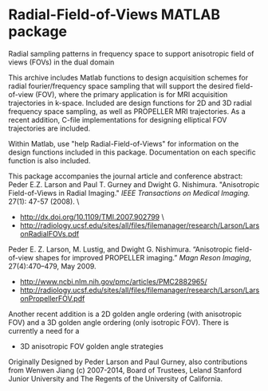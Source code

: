 # Radial-Field-of-Views MATLAB package
Radial sampling patterns in frequency space to support anisotropic field of views (FOVs) in the dual domain


This archive includes Matlab functions to design acquisition schemes
for radial fourier/frequency space sampling that will support the desired field-of-view (FOV), where the primary application is for MRI acquisition trajectories in k-space.
Included are design functions for 2D and 3D radial frequency space sampling, as well as 
PROPELLER MRI trajectories.  As a recent addition, C-file implementations for designing
elliptical FOV trajectories are included.

Within Matlab, use "help Radial-Field-of-Views" for information on the design
functions included in this package.  Documentation on each specific
function is also included.

This package accompanies the journal article and conference abstract:
Peder E.Z. Larson and Paul T. Gurney and Dwight G. Nishimura.
"Anisotropic Field-of-Views in Radial Imaging."
*IEEE Transactions on Medical Imaging.* 27(1): 47-57 (2008). \\
* http://dx.doi.org/10.1109/TMI.2007.902799 \\
* http://radiology.ucsf.edu/sites/all/files/filemanager/research/Larson/LarsonRadialFOVs.pdf

Peder E. Z. Larson, M. Lustig, and Dwight G. Nishimura. “Anisotropic field-of-view shapes for improved PROPELLER imaging.” *Magn Reson Imaging*, 27(4):470–479, May
2009.
* http://www.ncbi.nlm.nih.gov/pmc/articles/PMC2882965/
* http://radiology.ucsf.edu/sites/all/files/filemanager/research/Larson/LarsonPropellerFOV.pdf

Another recent addition is a 2D golden angle ordering (with anisotropic FOV) and a 3D golden angle ordering (only isotropic FOV).  There is currently a need for a
- 3D anisotropic FOV golden angle strategies

Originally Designed by Peder Larson and Paul Gurney, also contributions from Wenwen Jiang
(c) 2007-2014, Board of Trustees, Leland Stanford Junior University and The Regents of the University of California. 

